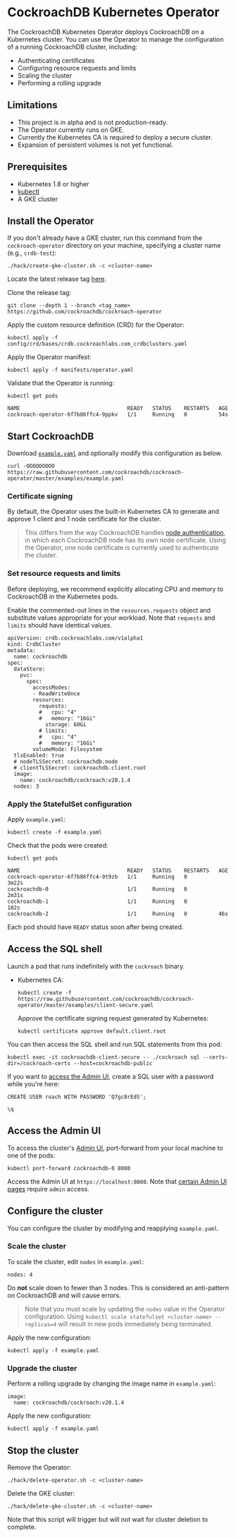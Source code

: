 # CockroachDB Kubernetes Operator

The CockroachDB Kubernetes Operator deploys CockroachDB on a Kubernetes cluster. You can use the Operator to manage the configuration of a running CockroachDB cluster, including:

- Authenticating certificates
- Configuring resource requests and limits
- Scaling the cluster
- Performing a rolling upgrade

## Limitations

- This project is in alpha and is not production-ready.
- The Operator currently runs on GKE.
- Currently the Kubernetes CA is required to deploy a secure cluster.
- Expansion of persistent volumes is not yet functional.

## Prerequisites

- Kubernetes 1.8 or higher
- [kubectl](https://kubernetes.io/docs/tasks/tools/install-kubectl/)
- A GKE cluster

## Install the Operator

If you don't already have a GKE cluster, run this command from the `cockroach-operator` directory on your machine, specifying a cluster name (e.g., `crdb-test`):

```
./hack/create-gke-cluster.sh -c <cluster-name>
```

Locate the latest release tag [here](https://github.com/cockroachdb/cockroach-operator/tags).

Clone the release tag:

```
git clone --depth 1 --branch <tag_name> https://github.com/cockroachdb/cockroach-operator
```

Apply the custom resource definition (CRD) for the Operator:

```
kubectl apply -f config/crd/bases/crdb.cockroachlabs.com_crdbclusters.yaml
```

Apply the Operator manifest:

```
kubectl apply -f manifests/operator.yaml
```

Validate that the Operator is running:

```
kubectl get pods

NAME                                  READY   STATUS    RESTARTS   AGE
cockroach-operator-6f7b86ffc4-9ppkv   1/1     Running   0          54s
```

## Start CockroachDB

Download [`example.yaml`](https://github.com/cockroachdb/cockroach-operator/examples/example.yaml) and optionally modify this configuration as below.

```
curl -OOOOOOOOO https://raw.githubusercontent.com/cockroachdb/cockroach-operator/master/examples/example.yaml
```

### Certificate signing

By default, the Operator uses the built-in Kubernetes CA to generate and approve 1 client and 1 node certificate for the cluster.

> This differs from the way CockroachDB handles [node authentication](https://www.cockroachlabs.com/docs/stable/authentication.html#using-digital-certificates-with-cockroachdb), in which each CockroachDB node has its own node certificate. Using the Operator, one node certificate is currently used to authenticate the cluster.

<!-- If you wish to use a non-Kubernetes CA, additionally enable the following lines in `example.yaml` and fill in the names of the corresponding node and client secrets:

```
nodeTLSSecret: <node-secret>
clientTLSSecret: <client-secret>
```

For example, if you are using [`cockroach cert`](https://www.cockroachlabs.com/docs/stable/cockroach-cert.html) to generate certificates, use these secret names:

```
nodeTLSSecret: cockroachdb.node
clientTLSSecret: cockroachdb.client.root
``` -->

### Set resource requests and limits

Before deploying, we recommend explicitly allocating CPU and memory to CockroachDB in the Kubernetes pods. 

Enable the commented-out lines in the `resources.requests` object and substitute values appropriate for your workload. Note that `requests` and `limits` should have identical values.

```
apiVersion: crdb.cockroachlabs.com/v1alpha1
kind: CrdbCluster
metadata:
  name: cockroachdb
spec:
  dataStore:
    pvc:
      spec:
        accessModes:
        - ReadWriteOnce
        resources:
          requests:
          #   cpu: "4"
          #   memory: "16Gi"
            storage: 60Gi
          # limits:
          #   cpu: "4"
          #   memory: "16Gi"
        volumeMode: Filesystem
  tlsEnabled: true
  # nodeTLSSecret: cockroachdb.node
  # clientTLSSecret: cockroachdb.client.root
  image:
    name: cockroachdb/cockroach:v20.1.4
  nodes: 3
```

### Apply the StatefulSet configuration

Apply `example.yaml`:

```
kubectl create -f example.yaml
```

Check that the pods were created:

```
kubectl get pods
```

```
NAME                                  READY   STATUS    RESTARTS   AGE
cockroach-operator-6f7b86ffc4-9t9zb   1/1     Running   0          3m22s
cockroachdb-0                         1/1     Running   0          2m31s
cockroachdb-1                         1/1     Running   0          102s
cockroachdb-2                         1/1     Running   0          46s
```

Each pod should have `READY` status soon after being created.

## Access the SQL shell

Launch a pod that runs indefinitely with the `cockroach` binary. <!-- Depending on how you authenticated the cluster: -->

- Kubernetes CA:

	```
	kubectl create -f https://raw.githubusercontent.com/cockroachdb/cockroach-operator/master/examples/client-secure.yaml
	```

	Approve the certificate signing request generated by Kubernetes:

	```
	kubectl certificate approve default.client.root
	```
	
<!-- - Non-Kubernetes CA:

	If you didn't use `cockroach cert` to generate the client certificate, substitute an appropriate `secretName` before applying this file:

	```
	kubectl create -f https://raw.githubusercontent.com/cockroachdb/cockroach-operator/master/examples/client-secure-byoc.yaml
	``` -->

You can then access the SQL shell and run SQL statements from this pod:

```
kubectl exec -it cockroachdb-client-secure -- ./cockroach sql --certs-dir=/cockroach-certs --host=cockroachdb-public
```

If you want to [access the Admin UI](#access-the-admin-ui), create a SQL user with a password while you're here:

```
CREATE USER roach WITH PASSWORD 'Q7gc8rEdS';
```

```
\q
```

## Access the Admin UI

To access the cluster's [Admin UI](https://www.cockroachlabs.com/docs/v20.1/admin-ui-overview), port-forward from your local machine to one of the pods:

```
kubectl port-forward cockroachdb-0 8080
```

Access the Admin UI at `https://localhost:8080`. Note that [certain Admin UI pages](https://www.cockroachlabs.com/docs/v20.1/admin-ui-overview#admin-ui-access) require `admin` access.

## Configure the cluster

You can configure the cluster by modifying and reapplying `example.yaml`.

<!-- ### Expand disk size

To expand persistent volumes, edit `resources.requests.storage`:

```
resources:
  requests:
    storage: 100Gi
```

Apply the new configuration:

```
kubectl apply -f example.yaml
``` -->

### Scale the cluster

To scale the cluster, edit `nodes` in `example.yaml`:

```
nodes: 4
```

Do **not** scale down to fewer than 3 nodes. This is considered an anti-pattern on CockroachDB and will cause errors.

> Note that you must scale by updating the `nodes` value in the Operator configuration. Using `kubectl scale statefulset <cluster-name> --replicas=4` will result in new pods immediately being terminated.

Apply the new configuration:

```
kubectl apply -f example.yaml
```

### Upgrade the cluster

Perform a rolling upgrade by changing the image name in `example.yaml`:

```
image:
  name: cockroachdb/cockroach:v20.1.4
```

Apply the new configuration:

```
kubectl apply -f example.yaml
```

## Stop the cluster

Remove the Operator:

```
./hack/delete-operator.sh -c <cluster-name>
```

Delete the GKE cluster:

```
./hack/delete-gke-cluster.sh -c <cluster-name>
```

Note that this script will trigger but will not wait for cluster deletion to complete.